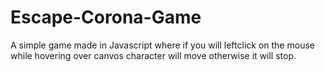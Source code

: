 # Escape-Corona-Game

A simple game made in Javascript where if you will leftclick on the mouse while hovering over canvos character will move otherwise it will stop.

